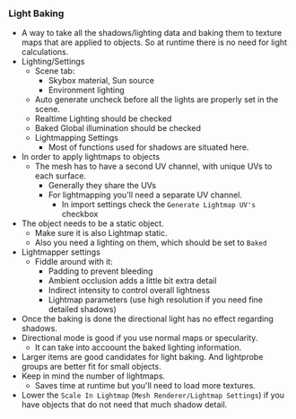 ### Light Baking

- A way to take all the shadows/lighting data and baking them to texture maps that are applied to objects. So at runtime there is no need for light calculations. 
- Lighting/Settings
    - Scene tab:
        - Skybox material, Sun source
        - Environment lighting
    - Auto generate uncheck before all the lights are properly set in the scene.
    - Realtime Lighting should be checked
    - Baked Global illumination should be checked
    - Lightmapping Settings
        - Most of functions used for shadows are situated here.
- In order to apply lightmaps to objects
    - The mesh has to have a second UV channel, with unique UVs to each surface.
        - Generally they share the UVs
        - For lightmapping you'll need a separate UV channel.
            - In import settings check the `Generate Lightmap UV's` checkbox
- The object needs to be a static object.
    - Make sure it is also Lightmap static.
    - Also you need a lighting on them, which should be set to `Baked`
- Lightmapper settings
    - Fiddle around with it:
        - Padding to prevent bleeding
        - Ambient occlusion adds a little bit extra detail
        - Indirect intensity to control overall lightness
        - Lightmap parameters (use high resolution if you need fine detailed shadows)
- Once the baking is done the directional light has no effect regarding shadows.
- Directional mode is good if you use normal maps or specularity.
    - It can take into accoount the baked lighting information.
- Larger items are good candidates for light baking. And lightprobe groups are better fit for small objects.
- Keep in mind the number of lightmaps.
    - Saves time at runtime but you'll need to load more textures.
- Lower the `Scale In Lightmap` (`Mesh Renderer/Lightmap Settings`) if you have objects that do not need that much shadow detail.


